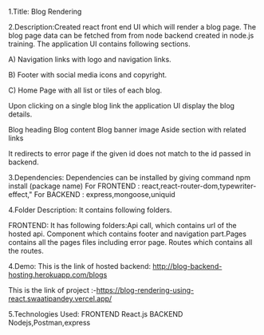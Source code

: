 1.Title: Blog Rendering

2.Description:Created react front end UI which will render a blog page. The blog page data can be fetched from from node backend created in node.js training. The application UI contains following sections.

A) Navigation links with logo and navigation links.

B) Footer with social media icons and copyright.

C) Home Page with all list or tiles of each blog.

Upon clicking on a single blog link the application UI display the blog details.

Blog heading
Blog content
Blog banner image
Aside section with related links

It redirects to error page if the given id does not match to the id passed in backend.

3.Dependencies: Dependencies can be installed by giving command npm install (package name) 
For FRONTEND : react,react-router-dom,typewriter-effect," 
For BACKEND : express,mongoose,uniquid

4.Folder Description: It contains following folders.

FRONTEND: It has following folders:Api call, which contains url of the hosted api. Component which contains footer and navigation part.Pages contains all the pages files including error page. Routes which contains all the routes.

4.Demo: This is the link of hosted backend: 
http://blog-backend-hosting.herokuapp.com/blogs

This is the link of project :-https://blog-rendering-using-react.swaatipandey.vercel.app/

5.Technologies Used: 
  FRONTEND React.js
  BACKEND Nodejs,Postman,express


